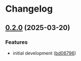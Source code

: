 # Changelog

## [0.2.0](https://github.com/stanislavbebej-ext43345/summon-secrets-manager/compare/v0.1.0...v0.2.0) (2025-03-20)


### Features

* initial development ([bd06796](https://github.com/stanislavbebej-ext43345/summon-secrets-manager/commit/bd06796030ebff1d8aa4413cd6636354665ccce2))
